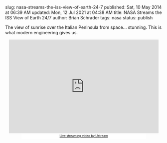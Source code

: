 slug: nasa-streams-the-iss-view-of-earth-24-7
published: Sat, 10 May 2014 at 06:39 AM
updated: Mon, 12 Jul 2021 at 04:38 AM
title: NASA Streams the ISS View of Earth 24/7
author: Brian Schrader
tags: nasa
status: publish

The view of sunrise over the Italian Peninsula from space... stunning. This is what modern engineering gives us. 
<center>
<iframe style="margin-left:auto; margin-right:auto;" width="480" height="302" src="http://www.ustream.tv/embed/17074538?v=3&amp;wmode=direct" scrolling="no" frameborder="0" style="border: 0px none transparent;">    </iframe><br /><a href="http://www.ustream.tv/" style="padding: 2px 0px 4px; width: 400px; background: #ffffff; display: block; color: #000000; font-weight: normal; font-size: 10px; text-decoration: underline; text-align: center;" target="_blank">Live streaming video by Ustream</a>
</center>